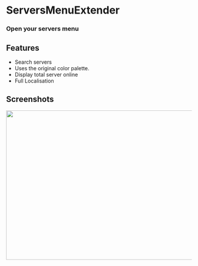 # ServersMenuExtender

### Open your servers menu

## Features
- Search servers
- Uses the original color palette.
- Display total server online
- Full Localisation

## Screenshots
<img src="https://user-images.githubusercontent.com/58411554/208442399-46bd07f8-b66d-4f22-8462-0873118e00cf.gif" width="720" height="405"/>
